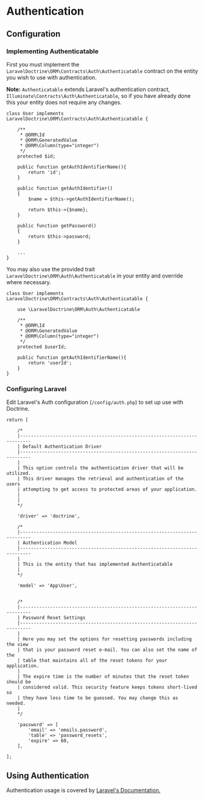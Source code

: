 # Authentication

## Configuration

### Implementing Authenticatable
 
First you must implement the `LaravelDoctrine\ORM\Contracts\Auth\Authenticatable` contract on the entity you wish to use with authentication.

**Note:** `Authenticatable` extends Laravel's authentication contract, `Illuminate\Contracts\Auth\Authenticatable`, so if you have already done this your entity does not require any changes.

```
class User implements LaravelDoctrine\ORM\Contracts\Auth\Authenticatable {

    /**
     * @ORM\Id
     * @ORM\GeneratedValue
     * @ORM\Column(type="integer")
     */
    protected $id;
    
    public function getAuthIdentifierName(){
        return 'id';
    }

    public function getAuthIdentifier()
    {
        $name = $this->getAuthIdentifierName();

        return $this->{$name};
    }
    
    public function getPassword()
    {
        return $this->password;
    }

    ...
}
```

You may also use the provided trait `LaravelDoctrine\ORM\Auth\Authenticatable` in your entity and override where necessary.


```
class User implements LaravelDoctrine\ORM\Contracts\Auth\Authenticatable {
    
    use \LaravelDoctrine\ORM\Auth\Authenticatable
    
    /**
     * @ORM\Id
     * @ORM\GeneratedValue
     * @ORM\Column(type="integer")
     */
    protected $userId;

    public function getAuthIdentifierName(){
        return 'userId';
    }
}
```

### Configuring Laravel

Edit Laravel's Auth configuration (`/config/auth.php`) to set up use with Doctrine.

```
return [

	/*
	|--------------------------------------------------------------------------
	| Default Authentication Driver
	|--------------------------------------------------------------------------
	|
	| This option controls the authentication driver that will be utilized.
	| This driver manages the retrieval and authentication of the users
	| attempting to get access to protected areas of your application.
	|
	|
	*/

	'driver' => 'doctrine',

	/*
	|--------------------------------------------------------------------------
	| Authentication Model
	|--------------------------------------------------------------------------
	|
	| This is the entity that has implemented Authenticatable
	|
	*/

	'model' => 'App\User',


	/*
	|--------------------------------------------------------------------------
	| Password Reset Settings
	|--------------------------------------------------------------------------
	|
	| Here you may set the options for resetting passwords including the view
	| that is your password reset e-mail. You can also set the name of the
	| table that maintains all of the reset tokens for your application.
	|
	| The expire time is the number of minutes that the reset token should be
	| considered valid. This security feature keeps tokens short-lived so
	| they have less time to be guessed. You may change this as needed.
	|
	*/

	'password' => [
		'email' => 'emails.password',
		'table' => 'password_resets',
		'expire' => 60,
	],

];
```

## Using Authentication

Authentication usage is covered by [Laravel's Documentation.](http://laravel.com/docs/5.1/authentication)